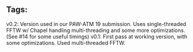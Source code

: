 Tags:
-----

v0.2: Version used in our PAW-ATM 19 submission. Uses single-threaded FFTW w/ Chapel handling 
      multi-threading and some more optimizations. (See #14 for some useful timings)
v0.1: First pass at working version, with some optimizations. Used multi-threaded FFTW.
